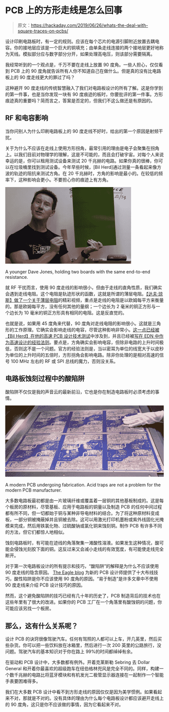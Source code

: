 # PCB 上的方形走线是怎么回事

> 原文：<https://hackaday.com/2019/06/26/whats-the-deal-with-square-traces-on-pcbs/>

设计印刷电路板时，有一定的规则。应该在每个芯片的电源引脚附近放置去耦电容。你的接地层应该是一个巨大的铜填充；由单条走线连接的两个接地层更好地称为天线。模拟部分应与数字部分分开，如果处理高电压，则该部分需要隔离。

我经常听到的一个观点是，千万不要在走线上放置 90 度角。一些人担心，仅仅看到 PCB 上的 90 度角就告诉所有人你不知道自己在做什么。但是真的没有比电路板上的 90 度走线更大的罪过了吗？

这种避开 90 度走线的传统智慧融入了我们对电路板设计的所有了解。这是你学到的第一件事，也是当你发现一块有 90 度痕迹的板时，你要批评的第一件事。方形痕迹真的重要吗？简而言之，答案是否定的，但我们不这么做还是有原因的。

## RF 和电容影响

当你问别人为什么印刷电路板上的 90 度走线不好时，给出的第一个原因是射频干扰。

关于为什么不应该在走线上使用方形拐角，最常引用的理由是电子会聚集在拐角上。以我们目前对物理学的理解，这是不可能的，而且会打破宇宙。对每个人来说幸运的是，你可以租用测试设备来测试 20 千兆赫的电路。如果你真的很棒，你可以在垃圾桶里找到测试设备。今年早些时候，[Bil Herd]通过测量一条看起来像方波的轨迹的阻抗来测试方角。在 20 千兆赫时，方角的影响是最小的。在较低的频率下，这种影响会更小。不要担心你的痕迹上有方角。

[![](img/ad30544480d1f2b0e9870caeb0a50e5b.png)](https://hackaday.com/wp-content/uploads/2019/06/DaveJones.png)

A younger Dave Jones, holding two boards with the same end-to-end resistance.

就 RF 干扰而言，使用 90 度走线的影响很小，但由于走线的直角性质，我们确实会遇到走线电阻。这个电阻是轨迹形状的函数，这就是所谓的薄层电阻。[【达夫·琼斯】做了一个关于薄层电阻](https://www.youtube.com/watch?v=ME4Xe53TMxI)的精彩视频，重点是走线的电阻是以欧姆每平方来衡量的。那是欧姆每平方，没有任何其他的量纲；一个边长为 2 毫米的铜正方形与一个边长为 10 毫米的铜正方形具有相同的电阻。这是反直觉的。

也就是说，如果用 45 度角来代替，90 度角对走线电阻的影响很小。这就是三角形的工作原理。它确实会影响走线的电容，尽管这种影响非常小。[这一点已经被【Bil Herd】在他的高速 PCB 设计技术测试](https://hackaday.com/2019/01/24/video-putting-high-speed-pcb-design-to-the-test/)中涉及到，并且已经被[写在 EDN 中作为高速设计的经验法则](https://www.edn.com/electronics-blogs/all-aboard-/4438573/When-to-worry-about-trace-corners--Rule-of-Thumb--24)。要点是，方角确实会影响电容，但除非电路的上升时间极低，否则这不是一个问题。官方的经验法则是，当以密耳为单位的线宽大于以皮秒为单位的上升时间的五倍时，方形拐角会影响电路。除非你处理的是相对高速的信号 100 MHz 左右的 RF 或 SPI 总线的魔力，否则没关系。

## 电路板蚀刻过程中的酸陷阱

酸陷阱不仅仅是我的声音云的最新前沿，它也是你在制造电路板时必须考虑的事情。

[![](img/55eb01ba403772760de469d970562d6e.png)](https://hackaday.com/wp-content/uploads/2019/06/AdobePCBstock.jpeg)

A modern PCB undergoing fabrication. Acid traps are not a problem for the modern PCB manufacturer.

大多数电路板最初都是由一片玻璃纤维或覆盖着一层铜的其他基板制成的。这是每个板房的原材料，尽管基板、应用于电路板的铜量以及制造 PCB 的任何中间过程都有所不同，但一切都始于铜与某种非导电材料的结合。为了将这种原材料变成板，一部分铜被掩蔽掉并且铜被去除。这可以用激光打印机墨粉或紫外线固化光掩模来完成，然后用铁氯化物、过硫酸钠或氯化铜来蚀刻铜。制作 PCB 有许多不同的方法，但它们都惊人地相似。

蚀刻电路板时，有可能在迹线的角落聚集一滩酸性溶液。如果发生这种情况，酸可能会侵蚀光刻胶下面的铜。这反过来又会减小走线的有效宽度，有可能使走线完全断开。

对于第一次电路板设计的所有提示和技巧，“酸陷阱”的解释是为什么不应该使用 90 度走线的隐含原因。 [The Eagle blog](https://www.autodesk.com/products/eagle/blog/top-10-pcb-routing-tips-beginners/) 为新的 PCB 设计师提供了十大布线技巧，酸性陷阱是你不应该使用 90 度角的原因。“易于制造”是许多文章中不使用 90 度走线来介绍 PCB 设计技巧的原因。

然而，这个避免酸陷阱的技巧已经有几十年的历史了，PCB 制造背后的技术也在这些年里有了很大的改进。如果你的 PCB 工厂在一个角落里有酸蚀铜的问题，你可能应该另找一个板房。

## 那么，这有什么关系呢？

设计 PCB 的诀窍很像驾驶汽车。任何有驾照的人都可以上车，开几英里，然后买些杂货。你可以把一些饮料放在冰箱里，然后进行一次 200 英里的公路旅行，没问题。驾驶汽车的基本知识对于你在路上 99%的时间都绰绰有余。

在驱动和 PCB 设计中，大多数都有例外。开着克莱斯勒 Sebring 去 Dollar General 和开着你最喜欢的超级跑车在纽伯格林兜风是完全不同的。同样，构建一个数千兆赫的电路比将蓝牙模块和有机发光二极管显示器连接在一起制作一个智能手表要困难得多。

我们在大多数 PCB 设计中看不到方形走线的原因仅仅是因为美学惯例。如果看起来不对，那就是不对的。没有具体的理由为什么每个电路板设计都应该避开走线上的 90 度角，这只是你不应该做的事情，因为它看起来不对。